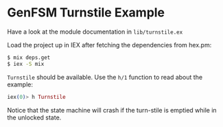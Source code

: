 # GenFSM Turnstile Example

Have a look at the module documentation in `lib/turnstile.ex`

Load the project up in IEX after fetching the dependencies from hex.pm:

``` bash
$ mix deps.get
$ iex -S mix
```

`Turnstile` should be available. Use the `h/1` function to read about the example:

``` elixir
iex(0)> h Turnstile
```

Notice that the state machine will crash if the turn-stile is emptied while in the unlocked state.
